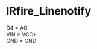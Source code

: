 # IRfire_Linenotify
D4 = A0                                                                                                                                                                                                                           
VIN = VCC+ 				
GND = GND
